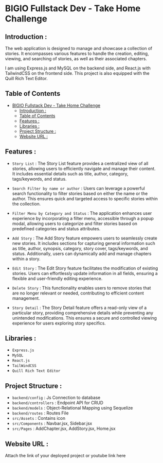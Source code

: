 # BIGIO Fullstack Dev - Take Home Challenge

## <a name="introduction"></a> Introduction :
The web application is designed to manage and showcase a collection of stories. It encompasses various features to handle the creation, editing, viewing, and searching of stories, as well as their associated chapters.

I am using Express.js and MySQL on the backend side, and React.js with TailwindCSS on the frontend side. This project is also equipped with the Quill Rich Text Editor.


## Table of Contents

- [BIGIO Fullstack Dev - Take Home Challenge](#bigio-fullstack-dev---take-home-challenge)
  - [ Introduction :](#-introduction-)
  - [Table of Contents](#table-of-contents)
  - [ Features :](#-features-)
  - [ Libraries :](#-libraries-)
  - [ Project Structure :](#-project-structure-)
  - [ Website URL :](#-website-url-)

## <a name="features"></a> Features :
- `Story List` : The Story List feature provides a centralized view of all stories, allowing users to efficiently navigate and manage their content. It includes essential details such as title, author, category, tags/keywords, and status.
  
- `Search Filter by name or author` : Users can leverage a powerful search functionality to filter stories based on either the name or the author. This ensures quick and targeted access to specific stories within the collection.
  
- `Filter Menu by Category and Status` : The application enhances user experience by incorporating a filter menu, accessible through a popup modal, allowing users to categorize and filter stories based on predefined categories and status attributes.
  
- `Add Story` : The Add Story feature empowers users to seamlessly create new stories. It includes sections for capturing general information such as title, author, synopsis, category, story cover, tags/keywords, and status. Additionally, users can dynamically add and manage chapters within a story.
  
- `Edit Story` : The Edit Story feature facilitates the modification of existing stories. Users can effortlessly update information in all fields, ensuring a flexible and user-friendly editing experience.
  
- `Delete Story` : This functionality enables users to remove stories that are no longer relevant or needed, contributing to efficient content management.
  
- `Story Detail` : The Story Detail feature offers a read-only view of a particular story, providing comprehensive details while preventing any unintended modifications. This ensures a secure and controlled viewing experience for users exploring story specifics.

## <a name="libraries"></a> Libraries :
- `Express.js`
- `MySQL`
- `React.js`
- `TailWindCSS`
- `Quill Rich Text Editor`

## <a name="project-structures"></a> Project Structure :
* `backend/config` : Js Connection to database
* `backend/controllers` : Endpoint API for CRUD
* `backend/models` : Object-Relational Mapping using Sequelize
* `backend/routes` : Routes File
* `src/Assets` : Contains icon
* `src/Components` : Navbar.jsx, Sidebar.jsx
* `src/Pages` : AddChapter.jsx, AddStory.jsx, Home.jsx

## <a name="apk-link"></a> Website URL :
Attach the link of your deployed project or youtube link here